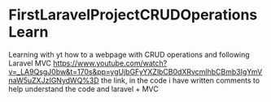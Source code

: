 # FirstLaravelProjectCRUDOperationsLearn
Learning with yt how to a webpage with CRUD operations and following Laravel MVC
https://www.youtube.com/watch?v=_LA9QsgJ0bw&t=170s&pp=ygUjbGFyYXZlbCB0dXRvcmlhbCBmb3IgYmVnaW5uZXJzIGNydWQ%3D
the link, in the code i have written comments to help understand the code and laravel + MVC
